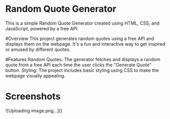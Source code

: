 <h1> Random Quote Generator</h1>
This is a simple Random Quote Generator created using HTML, CSS, and JavaScript, powered by a free API.

#Overview
This project generates random quotes using a free API and displays them on the webpage. It's a fun and interactive way to get inspired or amused by different quotes.

#Features
Random Quotes: The generator fetches and displays a random quote from a free API each time the user clicks the "Generate Quote" button.
Styling: The project includes basic styling using CSS to make the webpage visually appealing.

<h1>Screenshots</h1>
![Uploading image.png…]()











